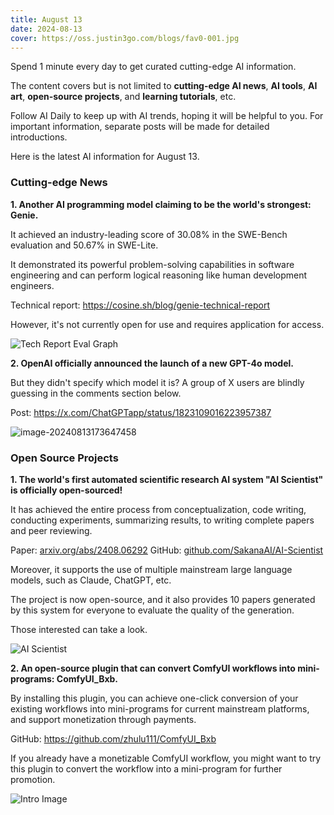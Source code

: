 ```yaml
---
title: August 13
date: 2024-08-13
cover: https://oss.justin3go.com/blogs/fav0-001.jpg
---
```


Spend 1 minute every day to get curated cutting-edge AI information.

The content covers but is not limited to **cutting-edge AI news**, **AI tools**, **AI art**, **open-source projects**, and **learning tutorials**, etc.

Follow AI Daily to keep up with AI trends, hoping it will be helpful to you. For important information, separate posts will be made for detailed introductions.

Here is the latest AI information for August 13.

### Cutting-edge News

**1. Another AI programming model claiming to be the world's strongest: Genie.**

It achieved an industry-leading score of 30.08% in the SWE-Bench evaluation and 50.67% in SWE-Lite.

It demonstrated its powerful problem-solving capabilities in software engineering and can perform logical reasoning like human development engineers.

Technical report: https://cosine.sh/blog/genie-technical-report

However, it's not currently open for use and requires application for access.

![Tech Report Eval Graph](https://cdn.jsdelivr.net/gh/freelander/oss@master/baodian/2024-08-13/swe-leaderboard-vanilla__1_.png)

**2. OpenAI officially announced the launch of a new GPT-4o model.**

But they didn't specify which model it is? A group of X users are blindly guessing in the comments section below.

Post: https://x.com/ChatGPTapp/status/1823109016223957387

![image-20240813173647458](https://cdn.jsdelivr.net/gh/freelander/oss@master/baodian/2024-08-13/image-20240813173647458.png)

### Open Source Projects

**1. The world's first automated scientific research AI system "AI Scientist" is officially open-sourced!**

It has achieved the entire process from conceptualization, code writing, conducting experiments, summarizing results, to writing complete papers and peer reviewing.

Paper: [arxiv.org/abs/2408.06292](https://arxiv.org/abs/2408.06292)
GitHub: [github.com/SakanaAI/AI-Scientist](http://github.com/SakanaAI/AI-Scientist)

Moreover, it supports the use of multiple mainstream large language models, such as Claude, ChatGPT, etc.

The project is now open-source, and it also provides 10 papers generated by this system for everyone to evaluate the quality of the generation.

Those interested can take a look.

![AI Scientist](https://cdn.jsdelivr.net/gh/freelander/oss@master/ai-daily/2024-08-13/AI%20Scientist.gif)

**2. An open-source plugin that can convert ComfyUI workflows into mini-programs: ComfyUI_Bxb.**

By installing this plugin, you can achieve one-click conversion of your existing workflows into mini-programs for current mainstream platforms, and support monetization through payments.

GitHub: https://github.com/zhulu111/ComfyUI_Bxb

If you already have a monetizable ComfyUI workflow, you might want to try this plugin to convert the workflow into a mini-program for further promotion.

![Intro Image](https://cdn.jsdelivr.net/gh/freelander/oss@master/ai-daily/2024-08-13/sdbxb1-20240813202426214.png)
